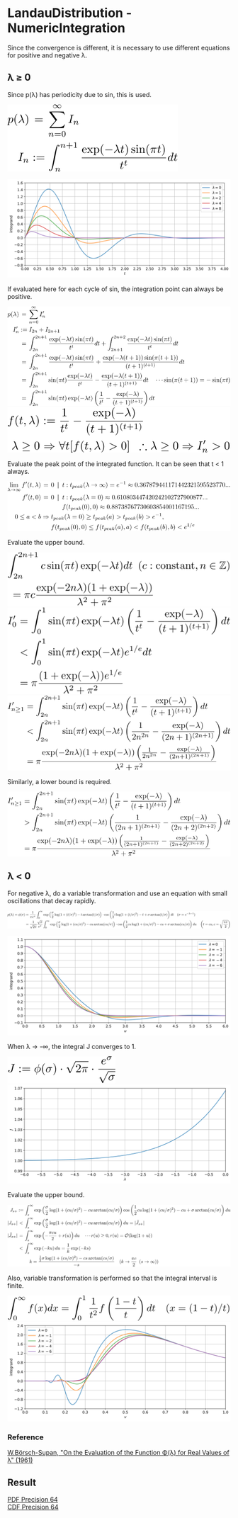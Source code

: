 # LandauDistribution - NumericIntegration

Since the convergence is different, it is necessary to use different equations for positive and negative &lambda;.

## &lambda; &geq; 0

Since p(&lambda;) has periodicity due to sin, this is used.

![integrate px 1](../figures/integrate_px_1.svg)  

![integrad px](../figures/integrand_px.svg)  

If evaluated here for each cycle of sin, the integration point can always be positive.

![integrate px 2](../figures/integrate_px_2.svg)  
![integrate px 3](../figures/integrate_px_3.svg)  

Evaluate the peak point of the integrated function. It can be seen that t &lt; 1 always.

![integrate px 4](../figures/integrate_px_4.svg)  

Evaluate the upper bound.

![integrate px 7](../figures/integrate_px_7.svg)  
![integrate px 5](../figures/integrate_px_5.svg)  
![integrate px 6](../figures/integrate_px_6.svg)  

Similarly, a lower bound is required.

![integrate px 8](../figures/integrate_px_8.svg)  

## &lambda; &lt; 0

For negative &lambda;, do a variable transformation and use an equation with small oscillations that decay rapidly.  

![integrate nx 1](../figures/integrate_nx_1.svg)  

![integrad nx](../figures/integrand_nx.svg)  

When &lambda; &rarr; -&infin;, the integral J converges to 1.

![integrate nx 3](../figures/integrate_nx_3.svg)  
![integrate nx 2](../figures/integrate_nx_2.svg)  

Evaluate the upper bound.

![integrate nx 4](../figures/integrate_nx_4.svg)  

Also, variable transformation is performed so that the integral interval is finite.  

![integrate nx 5](../figures/integrate_nx_5.svg)  
![integrate nx 6](../figures/integrate_nx_6.svg)  

### Reference
[W.Börsch-Supan, "On the Evaluation of the Function &Phi;(&lambda;) for Real Values of &lambda;" (1961)](https://nvlpubs.nist.gov/nistpubs/jres/65B/jresv65Bn4p245_A1b.pdf)

## Result
[PDF Precision 64](../results/pdf_precision64.csv)  
[CDF Precision 64](../results/cdf_precision64.csv)  